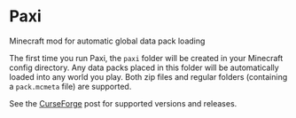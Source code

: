 # Paxi
Minecraft mod for automatic global data pack loading

The first time you run Paxi, the `paxi` folder will be created in your Minecraft config directory.
Any data packs placed in this folder will be automatically loaded into any world you play.
Both zip files and regular folders (containing a `pack.mcmeta` file) are supported.

See the [CurseForge](https://www.curseforge.com/minecraft/mc-mods/paxi-fabric) post for supported versions and releases.